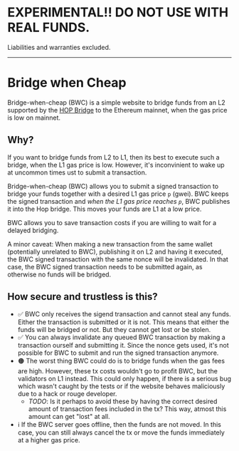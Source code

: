
# EXPERIMENTAL!! DO NOT USE WITH REAL FUNDS.
Liabilities and warranties excluded.

---


# Bridge when Cheap

Bridge-when-cheap (BWC) is a simple website to bridge funds from an L2 supported by the [HOP Bridge](https://hop.exchange) to the 
Ethereum mainnet, when the gas price is low on mainnet.

## Why?

If you want to bridge funds from L2 to L1, then its best to execute such a bridge, when the L1 gas price is low.
However, it's inconvinient to wake up at uncommon times ust to submit a transaction.

Bridge-when-cheap (BWC) allows you to submit a signed transaction to bridge your funds together with a desired
L1 gas price `p` (gwei). BWC keeps the signed transaction and *when the L1 gas price reaches `p`*,
BWC publishes it into the Hop bridge. This moves your funds are L1 at a low price.

BWC allows you to save transaction costs if you are willing to wait for a delayed bridging.

A minor caveat: When making a new transaction from the same wallet (potentially unrelated to BWC), publishing it on L2
and having it executed, the BWC signed transaction with the same nonce will be invalidated.
In that case, the BWC signed transaction needs to be submitted again, as otherwise no funds will be bridged.

## How secure and trustless is this?

* ✅ BWC only receives the sigend transaction and cannot steal any funds. Either the transaction is submitted or it is not.
  This means that either the funds will be bridged or not. But they cannot get lost or be stolen.
* ✅ You can always invalidate any queued BWC transaction by making a transaction ourself and submitting it.
  Since the nonce gets used, it's not possible for BWC to submit and run the signed transaction anymore.
* 🟠 The worst thing BWC could do is to bridge funds when the gas fees are high. However, these
  tx costs wouldn't go to profit BWC, but the validators on L1 instead. This could only happen,
  if there is a serious bug which wasn't caught by the tests or if the website behaves maliciously due
  to a hack or rouge developer.
  * *TODO*: Is it perhaps to avoid these by having the correct desired amount of transaction fees included in the
    tx? This way, atmost this amount can get "lost" at all.
* ℹ️ If the BWC server goes offline, then the funds are not moved. In this case, you can still always cancel the tx or move
  the funds immediately at a higher gas price.
